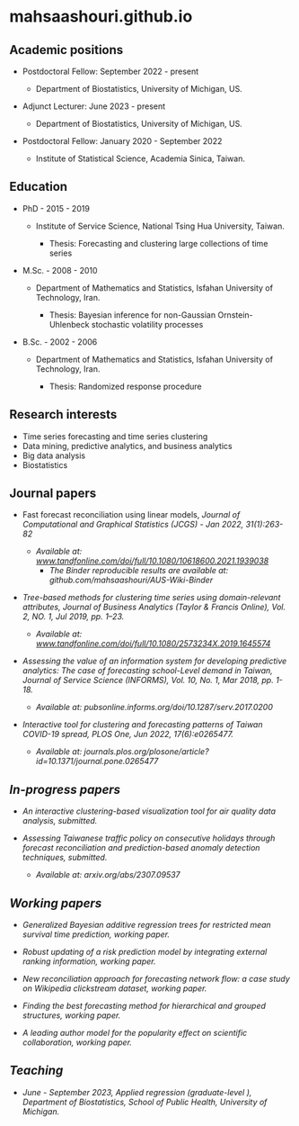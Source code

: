 # mahsaashouri.github.io

## Academic positions

- Postdoctoral Fellow: September 2022 - present

  - Department of Biostatistics, University of Michigan, US.

- Adjunct Lecturer: June 2023 - present

  - Department of Biostatistics, University of Michigan, US.

- Postdoctoral Fellow: January 2020 - September 2022

  - Institute of Statistical Science, Academia Sinica, Taiwan.


##  Education

- PhD -  2015 - 2019
  - Institute of Service Science, National Tsing Hua University, Taiwan.

    - Thesis: Forecasting and clustering large collections of time series

- M.Sc. - 2008 - 2010  
  - Department of Mathematics and Statistics, Isfahan University of Technology, Iran.

    - Thesis: Bayesian inference for non-Gaussian Ornstein-Uhlenbeck stochastic volatility processes

- B.Sc. - 2002 - 2006  
  - Department of Mathematics and Statistics, Isfahan University of Technology, Iran.

    - Thesis: Randomized response procedure

## Research interests

- Time series forecasting and time series clustering
- Data mining, predictive analytics, and business analytics
- Big data analysis 
- Biostatistics

## Journal papers 

- Fast forecast reconciliation using linear models, <em>Journal of Computational and  Graphical Statistics (JCGS)<em> - Jan 2022, 31(1):263-82 
  - Available at: www.tandfonline.com/doi/full/10.1080/10618600.2021.1939038
      - The Binder reproducible results are available at: github.com/mahsaashouri/AUS-Wiki-Binder
      
-  Tree-based methods for clustering time series using domain-relevant attributes, <em>Journal of Business  Analytics (Taylor & Francis Online)<em>, Vol. 2, NO. 1, Jul 2019, pp. 1–23. 
    - Available at: www.tandfonline.com/doi/full/10.1080/2573234X.2019.1645574
      
- Assessing the value of an information system for developing predictive analytics: The case of forecasting school-Level demand in Taiwan, <em>Journal of Service Science (INFORMS)<em>, Vol. 10, No. 1, Mar 2018, pp. 1-18. 
  - Available at: pubsonline.informs.org/doi/10.1287/serv.2017.0200
    
- Interactive tool for clustering and forecasting patterns of Taiwan COVID-19 spread, <em>PLOS One<em>, Jun 2022, 17(6):e0265477.
    - Available at: journals.plos.org/plosone/article?id=10.1371/journal.pone.0265477

## In-progress papers

- An interactive clustering-based visualization tool for air quality data analysis, submitted.
  
- Assessing Taiwanese traffic policy on consecutive holidays through forecast reconciliation and prediction-based anomaly detection techniques, submitted.
    - Available at: arxiv.org/abs/2307.09537


## Working papers


- Generalized Bayesian additive regression trees for restricted mean survival time prediction, working paper. 

- Robust updating of a risk prediction model by integrating external ranking information, working paper.

- New reconciliation approach for forecasting network flow: a case study on Wikipedia clickstream dataset, working paper.

- Finding the best forecasting method for hierarchical and grouped structures, working paper. 

- A leading author model for the popularity effect on scientific collaboration, working paper.

## Teaching

- June - September 2023, Applied regression (graduate-level ), Department of Biostatistics, School of Public Health, University of Michigan.


